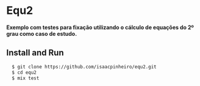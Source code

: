 # Equ2

**Exemplo com testes para fixação utilizando o cálculo de equações do 2º grau como caso de estudo.**

## Install and Run

  ```sh
    $ git clone https://github.com/isaacpinheiro/equ2.git
    $ cd equ2
    $ mix test
  ```
